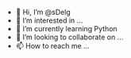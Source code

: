 - 👋 Hi, I’m @sDelg
- 👀 I’m interested in ...
- 🌱 I’m currently learning Python
- 💞️ I’m looking to collaborate on ...
- 📫 How to reach me ...

<!---
sDelg/sDelg is a ✨ special ✨ repository because its `README.md` (this file) appears on your GitHub profile.
You can click the Preview link to take a look at your changes.
--->
